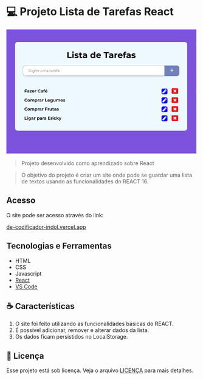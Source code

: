 # 💻 Projeto Lista de Tarefas React



<img src="screenshots\Capturar.PNG" alt="Exemplo imagem" width="500px"  >

> Projeto desenvolvido como aprendizado sobre React

> O objetivo do projeto é criar um site onde pode se guardar uma lista de textos usando as funcionalidades do REACT 16.

## Acesso

O site pode ser acesso através do link:

[de-codificador-indol.vercel.app](https://de-codificador-indol.vercel.app/)

## Tecnologias e Ferramentas

  - HTML
  - CSS
  - Javascript
  - [React](https://react.dev/)
  - [VS Code](https://code.visualstudio.com/)



## ☕ Características

1. O site foi feito utilizando as funcionalidades básicas do REACT.
2. É possível adicionar, remover e alterar dados da lista.
3. Os dados ficam persistidos no LocalStorage.



## 📝 Licença

Esse projeto está sob licença. Veja o arquivo [LICENÇA](LICENSE.md) para mais detalhes.
